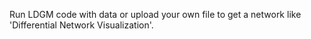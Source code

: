 Run LDGM code with data or upload your own file to get a network like 'Differential Network Visualization'.
